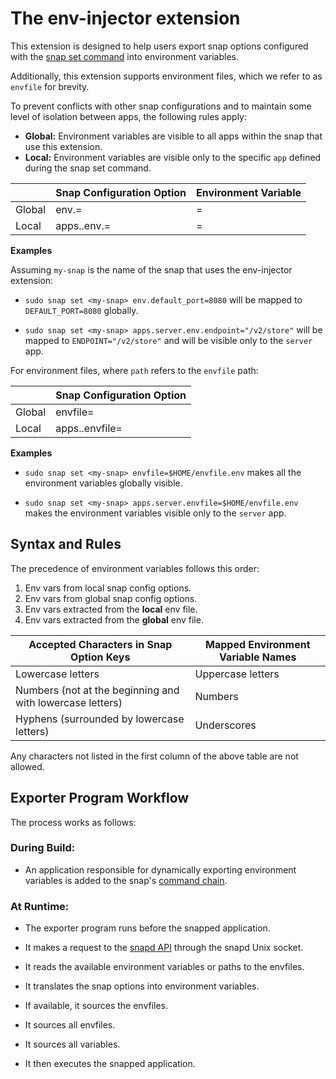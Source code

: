 # The env-injector extension

This extension is designed to help users export snap options configured with the [snap set command](https://snapcraft.io/docs/configuration-in-snaps) into environment variables.

Additionally, this extension supports environment files, which we refer to as `envfile` for brevity.

To prevent conflicts with other snap configurations and to maintain some level of isolation between apps, the following rules apply:

* **Global:** Environment variables are visible to all apps within the snap that use this extension.
* **Local:** Environment variables are visible only to the specific `app` defined during the snap set command.

|        | Snap Configuration Option      | Environment Variable |
|--------|--------------------------------|----------------------|
| Global | env.<key>=<value>              | <KEY>=<value>        |
| Local  | apps.<app>.env.<key>=<value>   | <KEY>=<value>        |

**Examples**

Assuming `my-snap` is the name of the snap that uses the env-injector extension:

* `sudo snap set <my-snap> env.default_port=8080` will be mapped to `DEFAULT_PORT=8080` globally.

* `sudo snap set <my-snap> apps.server.env.endpoint="/v2/store"` will be mapped to `ENDPOINT="/v2/store"` and will be visible only to the `server` app.

For environment files, where `path` refers to the `envfile` path:

|        | Snap Configuration Option    |
|--------|------------------------------|
| Global | envfile=<path>               |
| Local  | apps.<app>.envfile=<path>    |

**Examples**

* `sudo snap set <my-snap> envfile=$HOME/envfile.env` makes all the environment variables globally visible.

* `sudo snap set <my-snap> apps.server.envfile=$HOME/envfile.env` makes the environment variables visible only to the `server` app.

## Syntax and Rules

The precedence of environment variables follows this order:

1. Env vars from local snap config options.
2. Env vars from global snap config options.
3. Env vars extracted from the **local** env file.
4. Env vars extracted from the **global** env file.

| Accepted Characters in Snap Option Keys                   | Mapped Environment Variable Names |
|-----------------------------------------------------------|-----------------------------------|
| Lowercase letters                                         | Uppercase letters                 |
| Numbers (not at the beginning and with lowercase letters) | Numbers                           |
| Hyphens (surrounded by lowercase letters)                 | Underscores                       |

Any characters not listed in the first column of the above table are not allowed.

## Exporter Program Workflow

The process works as follows:

### During Build:

- An application responsible for dynamically exporting environment variables is added to the snap's [command chain](https://snapcraft.io/docs/snapcraft-app-and-service-metadata#heading--command-chain).

### At Runtime:

- The exporter program runs before the snapped application.

- It makes a request to the [snapd API](https://snapcraft.io/docs/using-the-api) through the snapd Unix socket.

- It reads the available environment variables or paths to the envfiles.

- It translates the snap options into environment variables.

- If available, it sources the envfiles.

- It sources all envfiles.

- It sources all variables.

- It then executes the snapped application.
